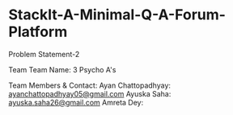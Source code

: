 # StackIt-A-Minimal-Q-A-Forum-Platform
Problem Statement-2

Team
Team Name: 3 Psycho A's

Team Members & Contact:
Ayan Chattopadhyay: ayanchattopadhyay05@gmail.com
Ayuska Saha: ayuska.saha26@gmail.com
Amreta Dey: 
